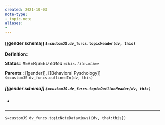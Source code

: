 ```yaml
---
created: 2021-10-03
note-type: 
- topic-note
aliases:
- 
---
```


#### [[gender schema]] `$=customJS.dv_funcs.topicHeader(dv, this)`


**Definition**::

**Status**::  #EVER/SEED 
*edited `=this.file.mtime`*

**Parents**:: [[gender]], [[Behavioral Pyschology]]
`$=customJS.dv_funcs.outlinedIn(dv, this)`

##### [[gender schema]] `$=customJS.dv_funcs.topicOutlineHeader(dv, this)`

- 

### <hr class="dataviews"/>

`$=customJS.dv_funcs.topicNoteDataviews({dv, that:this})`

